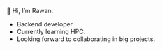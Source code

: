 👋 Hi, I’m Rawan.
- Backend developer.
- Currently learning HPC.
- Looking forward to collaborating in big projects.


